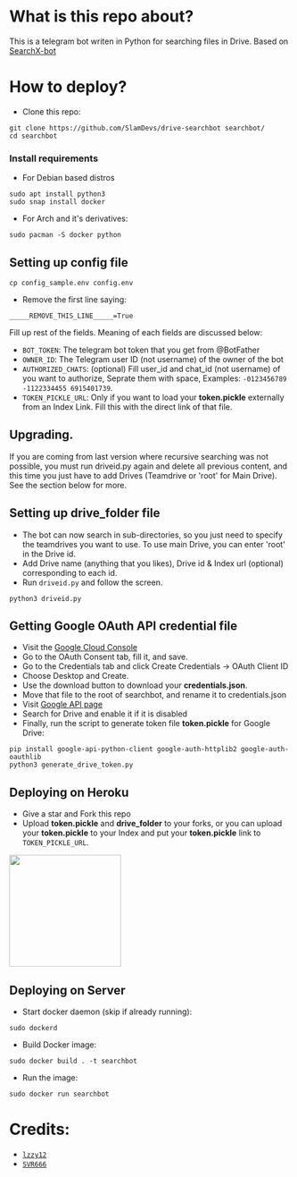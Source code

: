# What is this repo about?
This is a telegram bot writen in Python for searching files in Drive. Based on [SearchX-bot](https://github.com/SVR666/SearchX-bot)

# How to deploy?

- Clone this repo:
```
git clone https://github.com/SlamDevs/drive-searchbot searchbot/
cd searchbot
```

### Install requirements

- For Debian based distros
```
sudo apt install python3
sudo snap install docker 
```
- For Arch and it's derivatives:
```
sudo pacman -S docker python
```

## Setting up config file
```
cp config_sample.env config.env
```
- Remove the first line saying:
```
_____REMOVE_THIS_LINE_____=True
```
Fill up rest of the fields. Meaning of each fields are discussed below:
- `BOT_TOKEN`: The telegram bot token that you get from @BotFather
- `OWNER_ID`: The Telegram user ID (not username) of the owner of the bot
- `AUTHORIZED_CHATS`: (optional) Fill user_id and chat_id (not username) of you want to authorize, Seprate them with space, Examples: `-0123456789 -1122334455 6915401739`.
- `TOKEN_PICKLE_URL`: Only if you want to load your **token.pickle** externally from an Index Link. Fill this with the direct link of that file.
## Upgrading.

If you are coming from last version where recursive searching was not possible, you must run driveid.py again and delete all previous content, and this time you just have to add Drives (Teamdrive or 'root' for Main Drive). See the section below for more.


## Setting up drive_folder file

- The bot can now search in sub-directories, so you just need to specify the teamdrives you want to use. To use main Drive, you can enter 'root' in the Drive id.
- Add Drive name (anything that you likes), Drive id & Index url (optional) corresponding to each id.
- Run `driveid.py` and follow the screen.
```
python3 driveid.py
```

## Getting Google OAuth API credential file

- Visit the [Google Cloud Console](https://console.developers.google.com/apis/credentials)
- Go to the OAuth Consent tab, fill it, and save.
- Go to the Credentials tab and click Create Credentials -> OAuth Client ID
- Choose Desktop and Create.
- Use the download button to download your **credentials.json**.
- Move that file to the root of searchbot, and rename it to credentials.json
- Visit [Google API page](https://console.developers.google.com/apis/library)
- Search for Drive and enable it if it is disabled
- Finally, run the script to generate token file **token.pickle** for Google Drive:
```
pip install google-api-python-client google-auth-httplib2 google-auth-oauthlib
python3 generate_drive_token.py
```

## Deploying on Heroku
- Give a star and Fork this repo
- Upload **token.pickle** and **drive_folder** to your forks, or you can upload your **token.pickle** to your Index and put your **token.pickle** link to `TOKEN_PICKLE_URL`.

<p><a href="https://heroku.com/deploy"> <img src="https://img.shields.io/badge/Deploy%20to%20Heroku-blueviolet?style=for-the-badge&logo=heroku" width="200""/></a></p>

## Deploying on Server
- Start docker daemon (skip if already running):
```
sudo dockerd
```
- Build Docker image:
```
sudo docker build . -t searchbot
```
- Run the image:
```
sudo docker run searchbot
```

# Credits:

- [`lzzy12`](https://github.com/lzzy12)
- [`SVR666`](https://github.com/SVR666)
